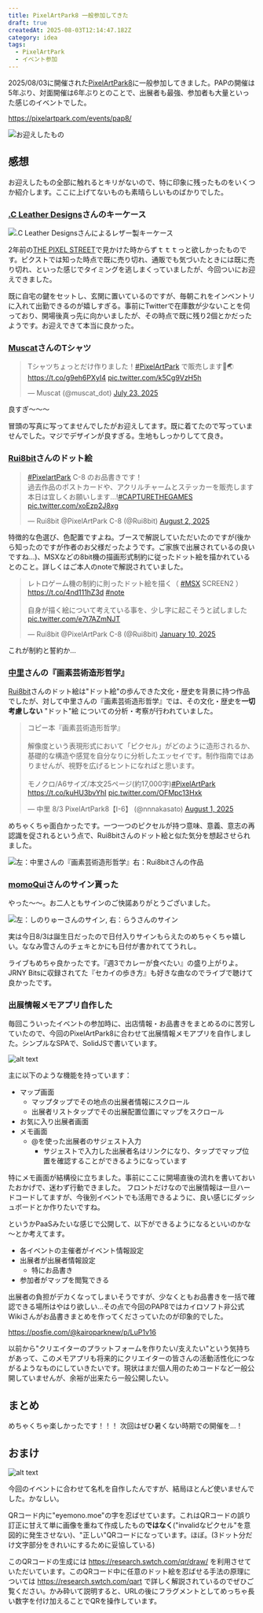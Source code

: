 ```yaml
---
title: PixelArtPark8 一般参加してきた
draft: true
createdAt: 2025-08-03T12:14:47.182Z
category: idea
tags:
  - PixelArtPark
  - イベント参加
---
```


2025/08/03に開催された[PixelArtPark8](https://pixelartpark.com/events/pap8/)に一般参加してきました。PAPの開催は5年ぶり、対面開催は6年ぶりとのことで、出展者も最強、参加者も大量といった感じのイベントでした。

<https://pixelartpark.com/events/pap8/>

![お迎えしたもの](../../../public/media/pixel-art-park-8/1754223902734-image.png)

## 感想

お迎えしたもの全部に触れるとキリがないので、特に印象に残ったものをいくつか紹介します。ここに上げてないものも素晴らしいものばかりでした。

### [.C Leather Designs](https://x.com/dotclds)さんのキーケース

![.C Leather Designsさんによるレザー製キーケース](../../../public/media/pixel-art-park-8/1754224440063-image.png)

2年前の[THE PIXEL STREET](https://tpxst.com)で見かけた時からずｔｔｔっと欲しかったものです。ピクストでは知った時点で既に売り切れ、通販でも気づいたときには既に売り切れ、といった感じでタイミングを逃しまくっていましたが、今回ついにお迎えできました。

既に自宅の鍵をセットし、玄関に置いているのですが、毎朝これをインベントリに入れて出勤できるのが嬉しすぎる。事前にTwitterで在庫数が少ないことを伺っており、開場後真っ先に向かいましたが、その時点で既に残り2個とかだったようです。お迎えできて本当に良かった。

### [Muscat](https://x.com/muscat_dot)さんのTシャツ

<blockquote class="twitter-tweet"><p lang="ja" dir="ltr">Tシャツちょっとだけ作りました！<a href="https://twitter.com/hashtag/PixelArtPark?src=hash&amp;ref_src=twsrc%5Etfw">#PixelArtPark</a> で販売します🚀🌏 <a href="https://t.co/g9eh6PXyI4">https://t.co/g9eh6PXyI4</a> <a href="https://t.co/k5Cg9VzH5h">pic.twitter.com/k5Cg9VzH5h</a></p>&mdash; Muscat (@muscat_dot) <a href="https://twitter.com/muscat_dot/status/1947998192781705613?ref_src=twsrc%5Etfw">July 23, 2025</a></blockquote> <script async src="https://platform.twitter.com/widgets.js" charset="utf-8"></script>

良すぎ～～～

冒頭の写真に写ってませんでしたがお迎えしてます。既に着てたので写っていませんでした。マジでデザインが良すぎる。生地もしっかりしてて良き。

### [Rui8bit](https://x.com/Rui8bit)さんのドット絵

<blockquote class="twitter-tweet"><p lang="ja" dir="ltr"><a href="https://twitter.com/hashtag/PixelartPark?src=hash&amp;ref_src=twsrc%5Etfw">#PixelartPark</a> C-8 のお品書きです！<br>過去作品のポストカードや、アクリルチャームとステッカーを販売します<br>本日は宜しくお願いします...!<a href="https://twitter.com/hashtag/CAPTURETHEGAMES?src=hash&amp;ref_src=twsrc%5Etfw">#CAPTURETHEGAMES</a> <a href="https://t.co/xoEzp2J8xg">pic.twitter.com/xoEzp2J8xg</a></p>&mdash; Rui8bit @PixelArtPark C-8 (@Rui8bit) <a href="https://twitter.com/Rui8bit/status/1951789759233400972?ref_src=twsrc%5Etfw">August 2, 2025</a></blockquote> <script async src="https://platform.twitter.com/widgets.js" charset="utf-8"></script>

特徴的な色選び、色配置ですよね。ブースで解説していただいたのですが(後から知ったのですが作者のお父様だったようです。ご家族で出展されているの良いですね...)、MSXなどの8bit機の描画形式制約に従ったドット絵を描かれているとのこと。詳しくはご本人のnoteで解説されていました。

<blockquote class="twitter-tweet"><p lang="ja" dir="ltr">レトロゲーム機の制約に則ったドット絵を描く（ <a href="https://twitter.com/hashtag/MSX?src=hash&amp;ref_src=twsrc%5Etfw">#MSX</a> SCREEN2 ）<a href="https://t.co/4nd111hZ3d">https://t.co/4nd111hZ3d</a> <a href="https://twitter.com/hashtag/note?src=hash&amp;ref_src=twsrc%5Etfw">#note</a><br><br>自身が描く絵について考えている事を、少し字に起こそうと試しました <a href="https://t.co/e7t7AZmNJT">pic.twitter.com/e7t7AZmNJT</a></p>&mdash; Rui8bit @PixelArtPark C-8 (@Rui8bit) <a href="https://twitter.com/Rui8bit/status/1877681866603720951?ref_src=twsrc%5Etfw">January 10, 2025</a></blockquote> <script async src="https://platform.twitter.com/widgets.js" charset="utf-8"></script>

これが制約と誓約か...

### [中里](https://x.com/nnnakasato)さんの『画素芸術造形哲学』

[Rui8bit](https://x.com/Rui8bit)さんのドット絵は"ドット絵"の歩んできた文化・歴史を背景に持つ作品でしたが、対して中里さんの『画素芸術造形哲学』では、その文化・歴史を**一切考慮しない** "ドット"絵 についての分析・考察が行われていました。

<blockquote class="twitter-tweet"><p lang="ja" dir="ltr">コピー本『画素芸術造形哲学』<br><br>解像度という表現形式において「ピクセル」がどのように造形されるか、基礎的な構造や感覚を自分なりに分析したエッセイです。制作指南ではありませんが、視野を広げるヒントになればと思います。<br><br>モノクロ/A6サイズ/本文25ページ(約17,000字)<a href="https://twitter.com/hashtag/PixelArtPark?src=hash&amp;ref_src=twsrc%5Etfw">#PixelArtPark</a> <a href="https://t.co/kuHU3bvYhI">https://t.co/kuHU3bvYhI</a> <a href="https://t.co/OFMpc13Hxk">pic.twitter.com/OFMpc13Hxk</a></p>&mdash; 中里 8/3 PixelArtPark8【I-6】 (@nnnakasato) <a href="https://twitter.com/nnnakasato/status/1951206331995799562?ref_src=twsrc%5Etfw">August 1, 2025</a></blockquote> <script async src="https://platform.twitter.com/widgets.js" charset="utf-8"></script>

めちゃくちゃ面白かったです。一つ一つのピクセルが持つ意味、意義、意志の再認識を促されるという点で、Rui8bitさんのドット絵と似た気分を想起させられました。

![左：中里さんの『画素芸術造形哲学』右：Rui8bitさんの作品](../../../public/media/pixel-art-park-8/1754227335086-image.png)

### [momoQui](https://x.com/_momoQui)さんのサイン貰った

やった～～。お二人ともサインのご快諾ありがとうございました。

![左：しのりゅーさんのサイン, 右：らうさんのサイン](../../../public/media/pixel-art-park-8/1754228778790-image.png)

実は今日8/3は誕生日だったので日付入りサインもらえたのめちゃくちゃ嬉しい。ななみ雪さんのチェキとかにも日付が書かれててうれし。

ライブもめちゃ良かったです。『週3でカレーが食べたい』の盛り上がりよ。JRNY Bitsに収録されてた『セカイの歩き方』も好きな曲なのでライブで聴けて良かったです。

### 出展情報メモアプリ自作した

毎回こういったイベントの参加時に、出店情報・お品書きをまとめるのに苦労していたので、今回のPixelArtPark8に合わせて出展情報メモアプリを自作しました。シンプルなSPAで、SolidJSで書いています。

![alt text](../../../public/media/pixel-art-park-8/1754230240811-image.png)

主に以下のような機能を持っています：

- マップ画面
  - マップタップでその地点の出展者情報にスクロール
  - 出展者リストタップでその出展配置位置にマップをスクロール
- お気に入り出展者画面
- メモ画面
  - @を使った出展者のサジェスト入力
    - サジェストで入力した出展者名はリンクになり、タップでマップ位置を確認することができるようになっています

特にメモ画面が結構役に立ちました。事前にここに開場直後の流れを書いておいたおかげで、迷わず行動できました。
フロントだけなので出展情報は一旦ハードコードしてますが、今後別イベントでも活用できるように、良い感じにダッシュボードとか作りたいですね。

というかPaaSみたいな感じで公開して、以下ができるようになるといいのかな～とか考えてます。

- 各イベントの主催者がイベント情報設定
- 出展者が出展者情報設定
  - 特にお品書き
- 参加者がマップを閲覧できる

出展者の負担がデカくなってしまいそうですが、少なくともお品書きを一括で確認できる場所はやはり欲しい...その点で今回のPAP8ではカイロソフト非公式Wikiさんがお品書きまとめを作ってくださっていたのが印象的でした。

<https://posfie.com/@kairoparknew/p/LuP1v16>

以前から"クリエイターのプラットフォームを作りたい/支えたい"という気持ちがあって、このメモアプリも将来的にクリエイターの皆さんの活動活性化につながるようなものにしていきたいです。現状はまだ個人用のためコードなど一般公開していませんが、余裕が出来たら一般公開したい。

## まとめ

めちゃくちゃ楽しかったです！！！
次回はぜひ暑くない時期での開催を...！

## おまけ

![alt text](../../../public/media/pixel-art-park-8/1754231136940-image.png)

今回のイベントに合わせて名札を自作したんですが、結局ほとんど使いませんでした。かなしい。

QRコード内に"eyemono.moe"の字を忍ばせています。これはQRコードの誤り訂正に甘えて単に画像を重ねて作成したもの**ではなく**("invalidなピクセル"を意図的に発生させない)、"正しい"QRコードになっています。ほぼ。(3ドット分だけ文字部分をきれいにするために妥協している)

このQRコードの生成には <https://research.swtch.com/qr/draw/> を利用させていただいています。このQRコード中に任意のドット絵を忍ばせる手法の原理については <https://research.swtch.com/qart> で詳しく解説されているのでぜひご覧ください。かみ砕いて説明すると、URLの後にフラグメントとしてめっちゃ長い数字を付け加えることでQRを操作しています。
